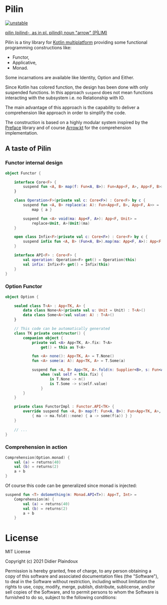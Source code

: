 # Pilin

[![unstable](http://badges.github.io/stability-badges/dist/unstable.svg)](http://github.com/badges/stability-badges)

[pilin (pilind-, as in pl. pilindi) noun "arrow" (PÍLIM)](https://www.elfdict.com/w/pilin?include_old=1)

Pilin is a tiny library for [Kotlin multiplatform](https://kotlinlang.org/docs/multiplatform.html) providing some functional programming constructions like:
- Functor,
- Applicative,
- Monad.

Some incarnations are available like Identity, Option and Either.

Since Kotlin has colored function, the design has been done with only suspended functions.
In this approach `suspend` does not mean functions interacting with the subsystem 
i.e. no Relationship with IO.

The main advantage of this approach is the capability to deliver a comprehension like
approach in order to simplify the code.

The construction is based on a highly modular system inspired by the [Preface](https://ocaml-preface.github.io/preface/index.html)
library and of course [Arrow.kt](https://arrow-kt.io) for the comprehension implementation.

## A taste of Pilin

### Functor internal design

```kotlin
object Functor {

    interface Core<F> {
        suspend fun <A, B> map(f: Fun<A, B>): Fun<App<F, A>, App<F, B>>
    }

    class Operation<F>(private val c: Core<F>) : Core<F> by c {
        suspend fun <A, B> replace(a: A): Fun<App<F, B>, App<F, A>> =
            map { a }

        suspend fun <A> void(ma: App<F, A>): App<F, Unit> =
            replace<Unit, A>(Unit)(ma)
    }

    open class Infix<F>(private val c: Core<F>) : Core<F> by c {
        suspend infix fun <A, B> (Fun<A, B>).map(ma: App<F, A>): App<F, B> = c.map(this)(ma)
    }

    interface API<F> : Core<F> {
        val operation: Operation<F> get() = Operation(this)
        val infix: Infix<F> get() = Infix(this)
    }
}
```

### Option Functor

```kotlin
object Option {

    sealed class T<A> : App<TK, A> {
        data class None<A>(private val u: Unit = Unit) : T<A>()
        data class Some<A>(val value: A) : T<A>()
    }

    // This code can be automatically generated
    class TK private constructor() {
        companion object {
            private val <A> App<TK, A>.fix: T<A>
                get() = this as T<A>

            fun <A> none(): App<TK, A> = T.None()
            fun <A> some(a: A): App<TK, A> = T.Some(a)

            suspend fun <A, B> App<TK, A>.fold(n: Supplier<B>, s: Fun<A, B>): B =
                when (val self = this.fix) {
                    is T.None -> n()
                    is T.Some -> s(self.value)
                }
        }
    }

    private class FunctorImpl : Functor.API<TK> {
        override suspend fun <A, B> map(f: Fun<A, B>): Fun<App<TK, A>, App<TK, B>> =
            { ma -> ma.fold(::none) { a -> some(f(a)) } }
    }
    
    // ...
}
```

### Comprehension in action

```kotlin
Comprehension(Option.monad) {
    val (a) = returns(40)
    val (b) = returns(2)
    a + b
}
```

Of course this code can be generalized since monad is injected:

```kotlin
suspend fun <T> doSomething(m: Monad.API<T>): App<T, Int> =
    Comprehension(m) {
        val (a) = returns(40)
        val (b) = returns(2)
        a + b
    }
```        


# License

MIT License

Copyright (c) 2021 Didier Plaindoux

Permission is hereby granted, free of charge, to any person obtaining a copy
of this software and associated documentation files (the "Software"), to deal
in the Software without restriction, including without limitation the rights
to use, copy, modify, merge, publish, distribute, sublicense, and/or sell
copies of the Software, and to permit persons to whom the Software is
furnished to do so, subject to the following conditions:
